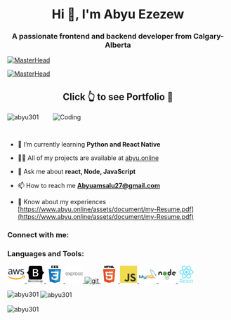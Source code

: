 <h1 align="center">Hi 👋, I'm Abyu Ezezew</h1>
<h3 align="center">A passionate frontend and backend developer from Calgary-Alberta</h3>

[![MasterHead](https://img.freepik.com/free-vector/programmers-day-banner-design_1308-114298.jpg?w=740&t=st=1707296832~exp=1707297432~hmac=9ae7faf3f198bd97fc3f5b3a7d3a8732fc7c18897b340e2de067744446a3194e)](https://www.abyu.online/)

[![MasterHead](https://img.freepik.com/premium-vector/web-development-concept-isometric-landing-page-team-develops-optimizes-layout-site_9209-7568.jpg)](https://www.abyu.online/)

<h2 align="center">Click 👆 to see Portfolio 🏅</h2>

<a href="https://www.abyu.online/" target="_blank" rel="noopener noreferrer">
  <img align="right" alt="Coding" width="400" src="https://cdn.dribbble.com/users/1162077/screenshots/3848914/programmer.gif">
</a>


<p align="left"> <img src="https://komarev.com/ghpvc/?username=abyu301&label=Profile%20views&color=0e75b6&style=flat" alt="abyu301" /> </p>

<p align="left"> <a href="https://twitter.com/" target="blank"><img src="https://img.shields.io/twitter/follow/?logo=twitter&style=for-the-badge" alt="" /></a> </p>

- 🌱 I’m currently learning **Python and React Native**

- 👨‍💻 All of my projects are available at [abyu.online](abyu.online)

- 💬 Ask me about **react, Node, JavaScript**

- 📫 How to reach me **Abyuamsalu27@gmail.com**

- 📄 Know about my experiences [https://www.abyu.online/assets/document/my-Resume.pdf](https://www.abyu.online/assets/document/my-Resume.pdf)

<h3 align="left">Connect with me:</h3>
<p align="left">
</p>

<h3 align="left">Languages and Tools:</h3>
<p align="left"> <a href="https://aws.amazon.com" target="_blank" rel="noreferrer"> <img src="https://raw.githubusercontent.com/devicons/devicon/master/icons/amazonwebservices/amazonwebservices-original-wordmark.svg" alt="aws" width="40" height="40"/> </a> <a href="https://getbootstrap.com" target="_blank" rel="noreferrer"> <img src="https://raw.githubusercontent.com/devicons/devicon/master/icons/bootstrap/bootstrap-plain-wordmark.svg" alt="bootstrap" width="40" height="40"/> </a> <a href="https://www.w3schools.com/css/" target="_blank" rel="noreferrer"> <img src="https://raw.githubusercontent.com/devicons/devicon/master/icons/css3/css3-original-wordmark.svg" alt="css3" width="40" height="40"/> </a> <a href="https://expressjs.com" target="_blank" rel="noreferrer"> <img src="https://raw.githubusercontent.com/devicons/devicon/master/icons/express/express-original-wordmark.svg" alt="express" width="40" height="40"/> </a> <a href="https://git-scm.com/" target="_blank" rel="noreferrer"> <img src="https://www.vectorlogo.zone/logos/git-scm/git-scm-icon.svg" alt="git" width="40" height="40"/> </a> <a href="https://www.w3.org/html/" target="_blank" rel="noreferrer"> <img src="https://raw.githubusercontent.com/devicons/devicon/master/icons/html5/html5-original-wordmark.svg" alt="html5" width="40" height="40"/> </a> <a href="https://developer.mozilla.org/en-US/docs/Web/JavaScript" target="_blank" rel="noreferrer"> <img src="https://raw.githubusercontent.com/devicons/devicon/master/icons/javascript/javascript-original.svg" alt="javascript" width="40" height="40"/> </a> <a href="https://www.mysql.com/" target="_blank" rel="noreferrer"> <img src="https://raw.githubusercontent.com/devicons/devicon/master/icons/mysql/mysql-original-wordmark.svg" alt="mysql" width="40" height="40"/> </a> <a href="https://nodejs.org" target="_blank" rel="noreferrer"> <img src="https://raw.githubusercontent.com/devicons/devicon/master/icons/nodejs/nodejs-original-wordmark.svg" alt="nodejs" width="40" height="40"/> </a> <a href="https://reactjs.org/" target="_blank" rel="noreferrer"> <img src="https://raw.githubusercontent.com/devicons/devicon/master/icons/react/react-original-wordmark.svg" alt="react" width="40" height="40"/> </a> </p>

<p><img align="left" src="https://github-readme-stats.vercel.app/api/top-langs?username=abyu301&show_icons=true&locale=en&layout=compact" alt="abyu301" /></p>

<p>&nbsp;<img align="center" src="https://github-readme-stats.vercel.app/api?username=abyu301&show_icons=true&locale=en" alt="abyu301" /></p>

<p><img align="center" src="https://github-readme-streak-stats.herokuapp.com/?user=abyu301&" alt="abyu301" /></p>
